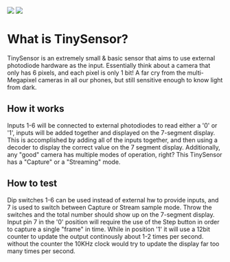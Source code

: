 ![](../../workflows/gds/badge.svg) ![](../../workflows/docs/badge.svg)

# What is TinySensor?

TinySensor is an extremely small & basic sensor that aims to use external photodiode hardware as the input. Essentially think about a camera that only has 6 pixels, and each pixel is only 1 bit! A far cry from the multi-Megapixel cameras in all our phones, but still sensitive enough to know light from dark.

## How it works

Inputs 1-6 will be connected to external photodiodes to read either a '0' or '1', inputs will be added together and displayed on the 7-segment display. This is accomplished by adding all of the inputs together, and then using a decoder to display the correct value on the 7 segment display. Additionally, any "good" camera has multiple modes of operation, right? This TinySensor has a "Capture" or a "Streaming" mode. 

## How to test

Dip switches 1-6 can be used instead of external hw to provide inputs, and 7 is used to switch between Capture or Stream sample mode. Throw the switches and the total number should show up on the 7-segment display.
Input pin 7 in the '0' position will require the use of the Step button in order to capture a single "frame" in time. While in position '1' it will use a 12bit counter to update the output continously about 1-2 times per second. without the counter the 10KHz clock would try to update the display far too many times per second. 
